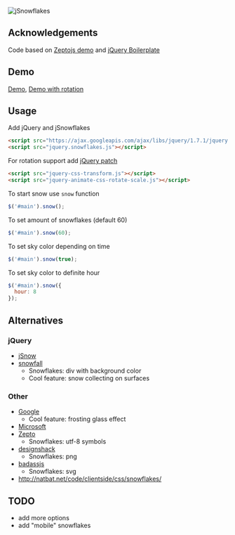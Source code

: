 ![jSnowflakes](//github.com/stereobooster/jSnowflakes/raw/master/jsnowflakes.png)

## Acknowledgements

Code based on [Zeptojs demo](http://zeptojs.com/let-it-snow/) and [jQuery Boilerplate](//github.com/zenorocha/jquery-boilerplate/)

## Demo

[Demo](http://stereobooster.github.com/jSnowflakes), [Demo with rotation](http://stereobooster.github.com/jSnowflakes/demo-rotate.html)

## Usage

Add jQuery and jSnowflakes

```html
<script src="https://ajax.googleapis.com/ajax/libs/jquery/1.7.1/jquery.min.js"></script>
<script src="jquery.snowflakes.js"></script>
```

For rotation support add [jQuery patch](//github.com/zachstronaut/jquery-animate-css-rotate-scale)

```html 
<script src="jquery-css-transform.js"></script>
<script src="jquery-animate-css-rotate-scale.js"></script>
```

To start snow use `snow` function

```javascript
$('#main').snow();
```

To set amount of snowflakes (default 60)

```javascript
$('#main').snow(60);
```

To set sky color depending on time

```javascript
$('#main').snow(true);
```

To set sky color to definite hour

```javascript
$('#main').snow({
  hour: 8
});
```

## Alternatives

### jQuery
 
  - [jSnow](http://archive.plugins.jquery.com/project/jSnow)
  - [snowfall](//github.com/loktar00/JQuery-Snowfall)
    - Snowflakes: div with background color
    - Cool feature: snow collecting on surfaces

### Other

  - [Google](https://www.google.com/search?q=Let+It+Snow)
    - Cool feature: frosting glass effect
  - [Microsoft](http://ie.microsoft.com/testdrive/performance/letitsnow/)
  - [Zepto](http://zeptojs.com/let-it-snow/)
    - Snowflakes: utf-8 symbols
  - [designshack](http://designshack.net/articles/css/make-it-snow-on-your-website-with-css-keyframe-animations/)
    - Snowflakes: png
  - [badassjs](http://badassjs.com/happy-holidays)
    - Snowflakes: svg
  - http://natbat.net/code/clientside/css/snowflakes/

## TODO

  - add more options
  - add "mobile" snowflakes
